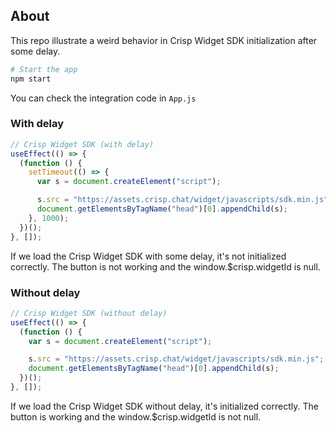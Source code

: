 ## About

This repo illustrate a weird behavior in Crisp Widget SDK initialization after some delay.

```bash
# Start the app
npm start
```

You can check the integration code in `App.js`

### With delay

```javascript
// Crisp Widget SDK (with delay)
useEffect(() => {
  (function () {
    setTimeout(() => {
      var s = document.createElement("script");

      s.src = "https://assets.crisp.chat/widget/javascripts/sdk.min.js";
      document.getElementsByTagName("head")[0].appendChild(s);
    }, 1000);
  })();
}, []);
```

If we load the Crisp Widget SDK with some delay, it's not initialized correctly. The button is not working and the window.$crisp.widgetId is null.

### Without delay

```javascript
// Crisp Widget SDK (without delay)
useEffect(() => {
  (function () {
    var s = document.createElement("script");

    s.src = "https://assets.crisp.chat/widget/javascripts/sdk.min.js";
    document.getElementsByTagName("head")[0].appendChild(s);
  })();
}, []);
```

If we load the Crisp Widget SDK without delay, it's initialized correctly. The button is working and the window.$crisp.widgetId is not null.
